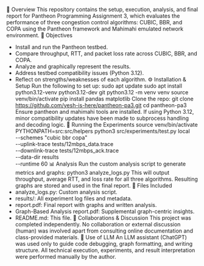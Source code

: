 📘 Overview
This repository contains the setup, execution, analysis, and final report for Pantheon Programming Assignment 3, which evaluates the performance of three congestion control algorithms: CUBIC, BBR, and COPA using the Pantheon framework and Mahimahi emulated network environment.
🚀 Objectives
- Install and run the Pantheon testbed.
- Compare throughput, RTT, and packet loss rate across CUBIC, BBR, and COPA.
- Analyze and graphically represent the results.
- Address testbed compatibility issues (Python 3.12).
- Reflect on strengths/weaknesses of each algorithm.
⚙️ Installation & Setup
Run the following to set up:
sudo apt update
sudo apt install python3.12-venv python3.12-dev git
python3.12 -m venv venv
source venv/bin/activate
pip install pandas matplotlib
Clone the repo:
git clone https://github.com/yesh-is-here/pantheon-pa3.git
cd pantheon-pa3
Ensure pantheon and mahimahi tools are installed. If using Python 3.12, minor compatibility updates have been made to subprocess handling and decoding logic.
🧪 Running the Experiments
source venv/bin/activate
PYTHONPATH=src:src/helpers python3 src/experiments/test.py local \
  --schemes "cubic bbr copa" \
  --uplink-trace tests/12mbps_data.trace \
  --downlink-trace tests/12mbps_ack.trace \
  --data-dir results \
  --runtime 60
📊 Analysis
Run the custom analysis script to generate metrics and graphs:
python3 analyze_logs.py
This will output throughput, average RTT, and loss rate for all three algorithms. Resulting graphs are stored and used in the final report.
📎 Files Included
- analyze_logs.py: Custom analysis script.
- results/: All experiment log files and metadata.
- report.pdf: Final report with graphs and written analysis.
- Graph-Based Analysis report.pdf: Supplemental graph-centric insights.
- README.md: This file.
🤝 Collaborations & Discussion
This project was completed independently. No collaboration or external discussion (human) was involved apart from consulting online documentation and class-provided materials.
🤖 Use of LLM
An LLM assistant (ChatGPT) was used only to guide code debugging, graph formatting, and writing structure. All technical execution, experiments, and result interpretation were performed manually by the author.
